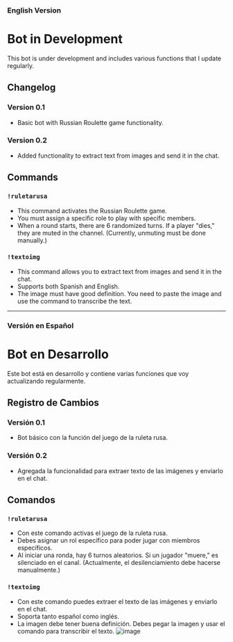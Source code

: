 ### English Version

# Bot in Development

This bot is under development and includes various functions that I update regularly.

## Changelog

### Version 0.1
- Basic bot with Russian Roulette game functionality.

### Version 0.2
- Added functionality to extract text from images and send it in the chat.

## Commands

### `!ruletarusa`
- This command activates the Russian Roulette game.
- You must assign a specific role to play with specific members.
- When a round starts, there are 6 randomized turns. If a player "dies," they are muted in the channel. (Currently, unmuting must be done manually.)

### `!textoimg`
- This command allows you to extract text from images and send it in the chat.
- Supports both Spanish and English.
- The image must have good definition. You need to paste the image and use the command to transcribe the text.

---

### Versión en Español

# Bot en Desarrollo

Este bot está en desarrollo y contiene varias funciones que voy actualizando regularmente.

## Registro de Cambios

### Versión 0.1
- Bot básico con la función del juego de la ruleta rusa.

### Versión 0.2
- Agregada la funcionalidad para extraer texto de las imágenes y enviarlo en el chat.

## Comandos

### `!ruletarusa`
- Con este comando activas el juego de la ruleta rusa.
- Debes asignar un rol específico para poder jugar con miembros específicos.
- Al iniciar una ronda, hay 6 turnos aleatorios. Si un jugador "muere," es silenciado en el canal. (Actualmente, el desilenciamiento debe hacerse manualmente.)

### `!textoimg`
- Con este comando puedes extraer el texto de las imágenes y enviarlo en el chat.
- Soporta tanto español como inglés.
- La imagen debe tener buena definición. Debes pegar la imagen y usar el comando para transcribir el texto.
![image](https://github.com/blasfemiaa/Peron-bot/assets/116245815/c0f3ac38-7e16-42c4-a721-156f3e5d9f55)
